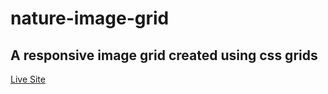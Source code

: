 # nature-image-grid
## A responsive image grid created using css grids

[Live Site](https://hashelse.github.io/nature-image-grid/)
